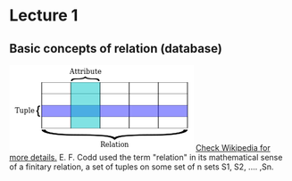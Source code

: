 # Lecture 1
## Basic concepts of relation (database)
<img src="Relational_database_terms.png" alt="Relational_database_terms" />
<a href="https://en.wikipedia.org/wiki/Relation_(database)">Check Wikipedia for more details.</a>
E. F. Codd used the term "relation" in its mathematical sense of a finitary relation, a set of tuples on some set of n sets S1, S2, .... ,Sn.



